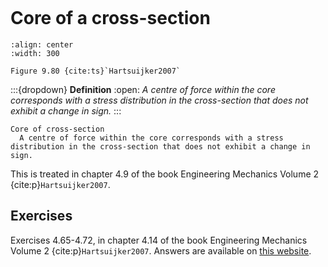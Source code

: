 ```{index} Neutral axis
```

# Core of a cross-section

```{figure} ./core-cross-section_data/image.png
:align: center
:width: 300

Figure 9.80 {cite:ts}`Hartsuijker2007`
```

:::{dropdown} **Definition**
:open:
*A centre of force within the core corresponds with a stress distribution in
the cross-section that does not exhibit a change in sign.*
:::

```{glossary}
Core of cross-section
  A centre of force within the core corresponds with a stress distribution in the cross-section that does not exhibit a change in sign.

```

This is treated in chapter 4.9 of the book Engineering Mechanics Volume 2 {cite:p}`Hartsuijker2007`.

## Exercises
Exercises 4.65-4.72, in chapter 4.14 of the book Engineering Mechanics Volume 2 {cite:p}`Hartsuijker2007`. Answers are available on [this website](https://icozct.tudelft.nl/TUD_CT/bookanswers/vol2/Chapter4/).
